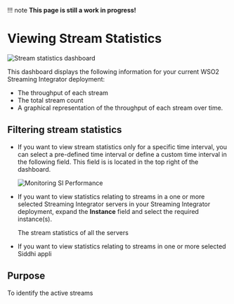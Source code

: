 !!! note
    **This page is still a work in progress!**
    
# Viewing Stream Statistics

![Stream statistics dashboard]({{base_path}}/images/streaming-integrator-grafana-dashboard/stream_statistics_dashboard.png)

This dashboard displays the following information for your current WSO2 Streaming Integrator deployment:

- The throughput of each stream
- The total stream count
- A graphical representation of the throughput of each stream over time.

## Filtering stream statistics

- If you want to view stream statistics only for a specific time interval, you can select a pre-defined time interval or define a custom time interval in the following field. This field is is located in the top right of the dashboard.

    ![Monitoring SI Performance]({{base_path}}/images/monitoring-si-performance/select-time-interval.png)

- If you want to view statistics relating to streams in a one or more selected Streaming Integrator servers in your Streaming Integrator deployment, expand the **Instance** field and select the required instance(s).

    The stream statistics of all the servers 

- If you want to view statistics relating to streams in one or more selected Siddhi appli

## Purpose

To identify the active streams 